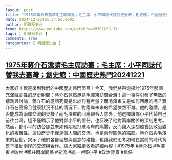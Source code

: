 ```yaml
---
layout: post
title: "1975年蔣介石邀請毛主席訪臺；毛主席：小平同誌代替我去臺灣；創史館：中國歷史熱門20241221"
date: 2024-12-22T01:34:56.000Z
author: 明鏡歷史台
from: https://www.youtube.com/watch?v=MM3P7kfJ-3Y
tags: [ 明鏡歷史台 ]
comments: True
categories: [ 明鏡歷史台 ]
---
```

<!--1734831296000-->
[1975年蔣介石邀請毛主席訪臺；毛主席：小平同誌代替我去臺灣；創史館：中國歷史熱門20241221](https://www.youtube.com/watch?v=MM3P7kfJ-3Y)
------

<div>
大家好！歡迎來到我們的中國歷史熱門節目！今天，我們將帶您探討1975年那個充滿戲劇性的歷史瞬間：蔣介石竟然邀請毛澤東訪問台灣！這一事件引發了無數的猜測與討論，蔣介石的邀請究竟是出於何種考量？而毛澤東又是如何回應的呢？蔣介石在高齡且健康狀況不佳的情況下，對兩岸未來的希望依然不減。他的邀請，是否能成為兩岸交流的契機？而毛澤東的回應卻令人意外，他選擇讓鄧小平代替自己前往台灣，這不僅顯示了他對鄧小平的信任，也反映了他對兩岸關係的深刻思考。然而，鄧小平的訪台卻並未如預期般打破兩岸的隔閡，反而讓人深刻體會到政治變化的複雜性。這段歷史不僅是個人間的交流，也是兩岸關係的縮影。蔣介石與毛澤東的互動，揭示了他們各自理想與信念的碰撞，也讓我們思考如何在當前的時代背景下推動兩岸的交流與合作。請大家繼續收看詳細內容！#1975年 #蔣介石 #毛澤東 #訪台 #國共兩岸關係 #交流 #統一 #鄧小平 #政治背景 #信任
</div>
